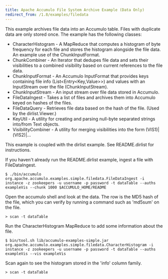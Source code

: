 ```yaml
---
title: Apache Accumulo File System Archive Example (Data Only)
redirect_from: /1.8/examples/filedata
---
```


This example archives file data into an Accumulo table. Files with duplicate data are only stored once.
The example has the following classes:

 * CharacterHistogram - A MapReduce that computes a histogram of byte frequency for each file and stores the histogram alongside the file data. An example use of the ChunkInputFormat.
 * ChunkCombiner - An Iterator that dedupes file data and sets their visibilities to a combined visibility based on current references to the file data.
 * ChunkInputFormat - An Accumulo InputFormat that provides keys containing file info (List<Entry<Key,Value>>) and values with an InputStream over the file (ChunkInputStream).
 * ChunkInputStream - An input stream over file data stored in Accumulo.
 * FileDataIngest - Takes a list of files and archives them into Accumulo keyed on hashes of the files.
 * FileDataQuery - Retrieves file data based on the hash of the file. (Used by the dirlist.Viewer.)
 * KeyUtil - A utility for creating and parsing null-byte separated strings into/from Text objects.
 * VisibilityCombiner - A utility for merging visibilities into the form (VIS1)|(VIS2)|...

This example is coupled with the dirlist example. See README.dirlist for instructions.

If you haven't already run the README.dirlist example, ingest a file with FileDataIngest.

    $ ./bin/accumulo org.apache.accumulo.examples.simple.filedata.FileDataIngest -i instance -z zookeepers -u username -p password -t dataTable --auths exampleVis --chunk 1000 $ACCUMULO_HOME/README

Open the accumulo shell and look at the data. The row is the MD5 hash of the file, which you can verify by running a command such as 'md5sum' on the file.

    > scan -t dataTable

Run the CharacterHistogram MapReduce to add some information about the file.

    $ bin/tool.sh lib/accumulo-examples-simple.jar org.apache.accumulo.examples.simple.filedata.CharacterHistogram -i instance -z zookeepers -u username -p password -t dataTable --auths exampleVis --vis exampleVis

Scan again to see the histogram stored in the 'info' column family.

    > scan -t dataTable
